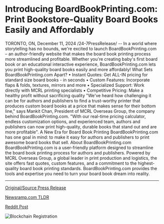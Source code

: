 # Introducing BoardBookPrinting.com: Print Bookstore-Quality Board Books Easily and Affordably

TORONTO, ON, December 11, 2024 /24-7PressRelease/ -- In a world where storytelling has no bounds, we're excited to launch BoardBookPrinting.com – an author-friendly website that makes the board book printing process more streamlined and profitable.  Whether you're creating baby's first board book or an educational interactive experience, BoardBookPrinting.com lets you print high-quality board books easily and more affordably!   What Sets BoardBookPrinting.com Apart? •	Instant Quotes: Get ALL-IN pricing for standard size board books - in seconds •	Custom Features: Incorporate flaps & folds, textures, mirrors and more  •	Specialized Support: Work directly with MCRL printing specialists  •	Competitive Pricing: Make a healthy profit without sacrificing quality  "We've heard how challenging it can be for authors and publishers to find a trust-worthy printer that produces custom board books at a price that makes sense for their bottom line," says Mankit Chan, President of MCRL Overseas Group, the company behind BoardBookPrinting.com. "With our real-time pricing calculator, endless customization options, and experienced team, authors and publishers can now print high-quality, durable books that stand out and are more profitable".  A New Era for Board Book Printing BoardBookPrinting.com has one goal in mind: to make it easy for authors and publishers to print awesome board books that sell.  About BoardBookPrinting.com BoardBookPrinting.com is a user-friendly platform designed to streamline the board book printing process for authors and publishers. Powered by MCRL Overseas Group, a global leader in print production and logistics, the site offers fast quotes, custom features, and a commitment to the highest-quality board book printing standards. BoardBookPrinting.com provides the tools and expertise you need to turn your board book dream into reality. 

---

[Original/Source Press Release](https://www.24-7pressrelease.com/press-release/516937/introducing-boardbookprintingcom-print-bookstore-quality-board-books-easily-and-affordably)
                    

[Newsramp.com TLDR](https://newsramp.com/curated-news/new-author-friendly-board-book-printing-website-launched/19b76ad11cdfad6af1039533e48c1f3d) 

 



[Reddit Post](https://www.reddit.com/r/Business_NewsRamp/comments/1hclchu/new_authorfriendly_board_book_printing_website/) 



![Blockchain Registration](https://cdn.newsramp.app/24-7PressRelease/qrcode/2412/11/deeptRz5.webp)